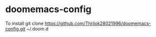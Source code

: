 # doomemacs-config


To install git clone https://github.com/Thrilok28021996/doomemacs-config.git ~/.doom.d
